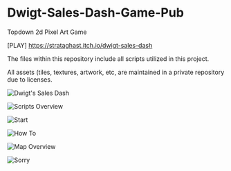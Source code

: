 # Dwigt-Sales-Dash-Game-Pub
Topdown 2d Pixel Art Game

[PLAY] https://strataghast.itch.io/dwigt-sales-dash

The files within this repository include all scripts utilized in this project. 

All assets (tiles, textures, artwork, etc, are maintained in a private repository due to licenses. 

![Dwigt's Sales Dash](https://github.com/strataghast/Dwigt-Sales-Dash-Game-Pub/assets/122714358/e3dbe7ff-2869-4938-a933-dc9779506c18)

![Scripts Overview](https://github.com/strataghast/Dwigt-Sales-Dash-Game-Pub/assets/122714358/0ef799dc-c0f7-4b4a-9f05-e182a4dcd8f4)

![Start](https://github.com/strataghast/Dwigt-Sales-Dash-Game-Pub/assets/122714358/475d07a2-a7f5-496d-b3b9-9cdeab41f96d)

![How To](https://github.com/strataghast/Dwigt-Sales-Dash-Game-Pub/assets/122714358/09c86cd0-9d7a-45a4-b0e6-1b269e98f5a6)

![Map Overview](https://github.com/strataghast/Dwigt-Sales-Dash-Game-Pub/assets/122714358/93e07c92-f5b3-4174-8dbf-bc815379d480)

![Sorry](https://github.com/strataghast/Dwigt-Sales-Dash-Game-Pub/assets/122714358/d9a6bc41-3ca0-402e-b725-faf920c4a680)
